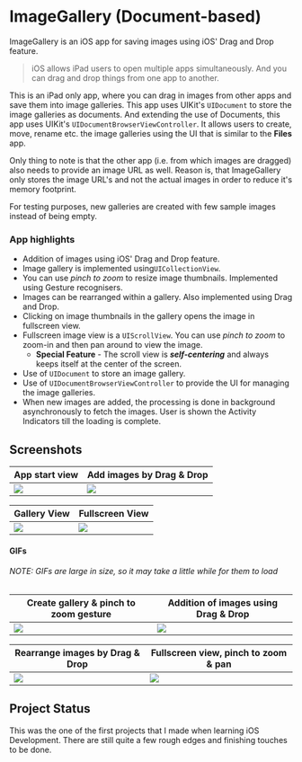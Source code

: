 #  ImageGallery (Document-based)
ImageGallery is an iOS app for saving images using iOS' Drag and Drop feature.

> iOS allows iPad users to open multiple apps simultaneously. And you can drag and drop things from one app to another.

This is an iPad only app, where you can drag in images from other apps and save them into image galleries.  This app uses UIKit's ```UIDocument``` to store the image galleries as documents. And extending the use of Documents, this app uses UIKit's ```UIDocumentBrowserViewController```. It allows users to create, move, rename etc. the image galleries using the UI that is similar to the **Files** app.

Only thing to note is that the other app (i.e. from which images are dragged) also needs to provide an image URL as well. Reason is, that ImageGallery only stores the image URL's and not the actual images in order to reduce it's memory footprint.

For testing purposes, new galleries are created with few sample images instead of being empty.

### App highlights
* Addition of images using iOS' Drag and Drop feature.
* Image gallery is implemented using```UICollectionView```.
* You can use *pinch to zoom* to resize image thumbnails. Implemented using Gesture recognisers.
* Images can be rearranged within a gallery. Also implemented using Drag and Drop.
* Clicking on image thumbnails in the gallery opens the image in fullscreen view.
* Fullscreen image view is a ```UIScrollView```.  You can use *pinch to zoom* to zoom-in and then pan around to view the image.
    * **Special Feature** - The scroll view is ***self-centering*** and always keeps itself at the center of the screen.
* Use of ```UIDocument``` to store an image gallery.
* Use of ```UIDocumentBrowserViewController``` to provide the UI for managing the image galleries.
* When new images are added, the processing is done in background asynchronously to fetch the images. User is shown the Activity Indicators till the loading is complete.

## Screenshots
App start view|Add images by Drag & Drop
---|---
![](./ScreenCaptures/HomeScreen.png)|![](./ScreenCaptures/AddImages.png)

Gallery View|Fullscreen View
---|---
![](./ScreenCaptures/GalleryView.png)|![](./ScreenCaptures/FullScreenView.png)

#### GIFs
###### NOTE: GIFs are large in size, so it may take a little while for them to load
Create gallery & pinch to zoom gesture|Addition of images using Drag & Drop
---|---
![](./ScreenCaptures/CreateGallery_PinchZoom.gif)|![](./ScreenCaptures/AdditionByDrag.gif)

Rearrange images by Drag & Drop|Fullscreen view, pinch to zoom & pan
---|---
![](./ScreenCaptures/RearrangeImages.gif)|![](./ScreenCaptures/FullScreenView.gif)

## Project Status
This was the one of the first projects that I made when learning iOS Development.
There are still quite a few rough edges and finishing touches to be done.

